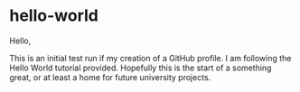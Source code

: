 # hello-world

Hello,

This is an initial test run if my creation of a GitHub profile.
I am following the Hello World tutorial provided.
Hopefully this is the start of a something great, or at least a home for future university projects.
